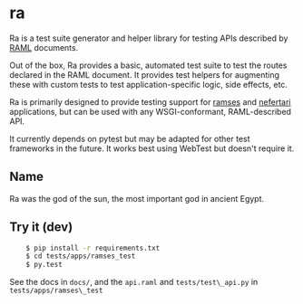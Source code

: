 # ra

Ra is a test suite generator and helper library for testing APIs described
by [RAML](http://raml.org/) documents.

Out of the box, Ra provides a basic, automated test suite to test the routes
declared in the RAML document. It provides test helpers for augmenting these
with custom tests to test application-specific logic, side effects, etc.

Ra is primarily designed to provide testing support for
[ramses](http://github.com/brandicted/ramses) and
[nefertari](http://github.com/brandicted/nefertari) applications, but can
be used with any WSGI-conformant, RAML-described API.

It currently depends on pytest but may be adapted for other test frameworks
in the future. It works best using WebTest but doesn't require it.

## Name

Ra was the god of the sun, the most important god in ancient Egypt.


## Try it (dev)

```bash
    $ pip install -r requirements.txt
    $ cd tests/apps/ramses_test
    $ py.test
```

See the docs in `docs/`, and the `api.raml` and `tests/test\_api.py` in
`tests/apps/ramses\_test`

